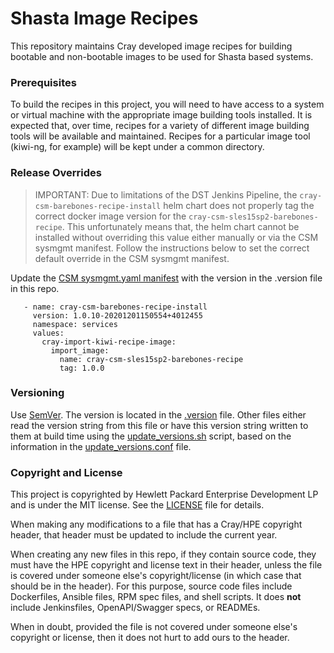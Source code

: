 # Shasta Image Recipes

This repository maintains Cray developed image recipes for building bootable and 
non-bootable images to be used for Shasta based systems.

### Prerequisites

To build the recipes in this project, you will need to have access to a system
or virtual machine with the appropriate image building tools installed. It is
expected that, over time, recipes for a variety of different image building tools
will be available and maintained. Recipes for a particular image tool (kiwi-ng,
for example) will be kept under a common directory.

### Release Overrides

> IMPORTANT: Due to limitations of the DST Jenkins Pipeline, the `cray-csm-barebones-recipe-install` 
helm chart does not properly tag the correct docker image version for the 
`cray-csm-sles15sp2-barebones-recipe`. This unfortunately means that, the helm chart
cannot be installed without overriding this value either manually or via the CSM sysmgmt
manifest. Follow the instructions below to set the correct default override in the CSM 
sysmgmt manifest.
    
Update the [CSM sysmgmt.yaml manifest](https://stash.us.cray.com/projects/CSM/repos/csm/browse/manifests/sysmgmt.yaml)
with the version in the .version file in this repo.

   ```
      - name: cray-csm-barebones-recipe-install
        version: 1.0.10-20201201150554+4012455
        namespace: services
        values:      
          cray-import-kiwi-recipe-image:
            import_image:
              name: cray-csm-sles15sp2-barebones-recipe
              tag: 1.0.0
   ```

### Versioning
Use [SemVer](http://semver.org/). The version is located in the [.version](.version) file. Other files either
read the version string from this file or have this version string written to them at build time using the 
[update_versions.sh](update_versions.sh) script, based on the information in the 
[update_versions.conf](update_versions.conf) file.

### Copyright and License
This project is copyrighted by Hewlett Packard Enterprise Development LP and is under the MIT
license. See the [LICENSE](LICENSE) file for details.

When making any modifications to a file that has a Cray/HPE copyright header, that header
must be updated to include the current year.

When creating any new files in this repo, if they contain source code, they must have
the HPE copyright and license text in their header, unless the file is covered under
someone else's copyright/license (in which case that should be in the header). For this
purpose, source code files include Dockerfiles, Ansible files, RPM spec files, and shell
scripts. It does **not** include Jenkinsfiles, OpenAPI/Swagger specs, or READMEs.

When in doubt, provided the file is not covered under someone else's copyright or license, then
it does not hurt to add ours to the header.
